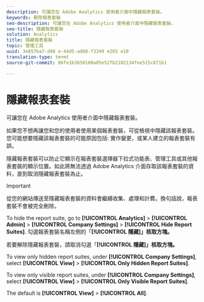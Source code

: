 ```yaml
---
description: 可讓您在 Adobe Analytics 使用者介面中隱藏報表套裝。
keywords: 刪除報表套裝
seo-description: 可讓您在 Adobe Analytics 使用者介面中隱藏報表套裝。
seo-title: 隱藏報表套裝
solution: Analytics
title: 隱藏報表套裝
topic: 管理工具
uuid: 3e857ba7-d48 e-44d5-ad60-f3349 e203 e10
translation-type: tm+mt
source-git-commit: 86fe1b3650100a05e52fb2102134fee515c871b1

---
```



# 隱藏報表套裝

可讓您在 Adobe Analytics 使用者介面中隱藏報表套裝。

如果您不想再讓您和您的使用者使用某個報表套裝，可從檢視中隱藏該報表套裝。您可能想要隱藏該報表套裝的可能原因包括: 實作變更，或某人建立的報表套裝有誤。

隱藏報表套裝可以防止它顯示在報表套裝選擇器下拉式功能表、管理工具或其他報表套裝的顯示位置。如此將無法透過 Adobe Analytics 介面存取該報表套裝的資料，直到取消隱藏報表套裝為止。

>[!IMPORTANT]
>
>從您的網站傳送至隱藏報表套裝的資料會繼續收集、處理和計費。換句話說，報表套裝不會被完全刪除。

To hide the report suite, go to **[!UICONTROL Analytics]** &gt; **[!UICONTROL Admin]** &gt; **[!UICONTROL Company Settings]** &gt; **[!UICONTROL Hide Report Suites]**. 勾選報表套裝名稱左側的「**[!UICONTROL 隱藏]」核取方塊。**

若要解除隱藏報表套裝，請取消勾選「**[!UICONTROL 隱藏]」核取方塊。**

To view only hidden report suites, under **[!UICONTROL Company Settings]**, select **[!UICONTROL View]** &gt; **[!UICONTROL Only Hidden Report Suites]**.

To view only visible report suites, under **[!UICONTROL Company Settings]**, select **[!UICONTROL View]** &gt; **[!UICONTROL Only Visible Report Suites]**.

The default is **[!UICONTROL View]** &gt; **[!UICONTROL All]**.
